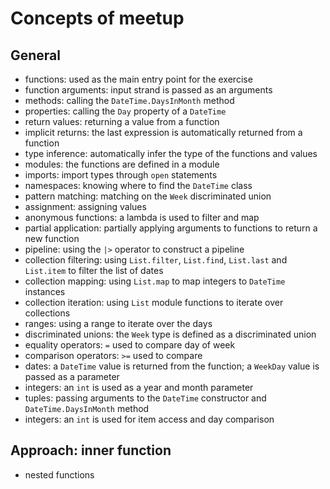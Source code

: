 # Concepts of meetup

## General

- functions: used as the main entry point for the exercise
- function arguments: input strand is passed as an arguments
- methods: calling the `DateTime.DaysInMonth` method
- properties: calling the `Day` property of a `DateTime`
- return values: returning a value from a function
- implicit returns: the last expression is automatically returned from a function
- type inference: automatically infer the type of the functions and values
- modules: the functions are defined in a module
- imports: import types through `open` statements
- namespaces: knowing where to find the `DateTime` class
- pattern matching: matching on the `Week` discriminated union
- assignment: assigning values
- anonymous functions: a lambda is used to filter and map
- partial application: partially applying arguments to functions to return a new function
- pipeline: using the `|>` operator to construct a pipeline
- collection filtering: using `List.filter`, `List.find`, `List.last` and `List.item` to filter the list of dates
- collection mapping: using `List.map` to map integers to `DateTime` instances
- collection iteration: using `List` module functions to iterate over collections
- ranges: using a range to iterate over the days
- discriminated unions: the `Week` type is defined as a discriminated union
- equality operators: `=` used to compare day of week
- comparison operators: `>=` used to compare
- dates: a `DateTime` value is returned from the function; a `WeekDay` value is passed as a parameter
- integers: an `int` is used as a year and month parameter
- tuples: passing arguments to the `DateTime` constructor and `DateTime.DaysInMonth` method
- integers: an `int` is used for item access and day comparison

## Approach: inner function

- nested functions
